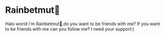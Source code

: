 # Rainbetmut🍭
Halo world i'm Rainbetmut🍭,do you want to be friends with me?
If you want to be friends with me can you follow me?
I need your support:)
